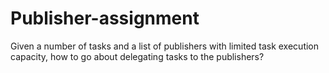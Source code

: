 # Publisher-assignment

Given a number of tasks and a list of publishers with limited task execution capacity, how to go about delegating tasks to the publishers?
